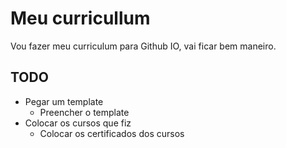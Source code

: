 # Meu curricullum

Vou fazer meu curriculum para Github IO, vai ficar bem maneiro.

## TODO

* Pegar um template
    * Preencher o template
* Colocar os cursos que fiz
    * Colocar os certificados dos cursos

